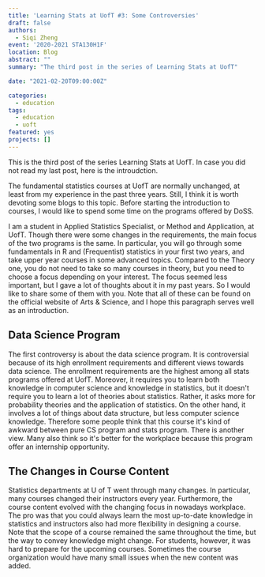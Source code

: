 ```yaml
---
title: 'Learning Stats at UofT #3: Some Controversies'
draft: false
authors: 
  - Siqi Zheng
event: '2020-2021 STA130H1F'
location: Blog
abstract: ""
summary: "The third post in the series of Learning Stats at UofT"

date: "2021-02-20T09:00:00Z"

categories:
  - education
tags:
  - education
  - uoft
featured: yes
projects: []
---
```


This is the third post of the series Learning Stats at UofT. In case you did not read my last post, here is the introudction.

The fundamental statistics courses at UofT are normally unchanged, at least from my experience in the past three years. Still, I think it is worth devoting some blogs to this topic. Before starting the introduction to courses, I would like to spend some time on the programs offered by DoSS.

I am a student in Applied Statistics Specialist, or Method and Application, at UofT. Though there were some changes in the requirements, the main focus of the two programs is the same. In particular, you will go through some fundamentals in R and (Frequentist) statistics in your first two years, and take upper year courses in some advanced topics. Compared to the Theory one, you do not need to take so many courses in theory, but you need to choose a focus depending on your interest. The focus seemed less important, but I gave a lot of thoughts about it in my past years. So I would like to share some of them with you. Note that all of these can be found on the official website of Arts & Science, and I hope this paragraph serves well as an introduction.

## Data Science Program

The first controversy is about the data science program. It is controversial because of its high enrollment requirements and different views towards data science. The enrollment requirements are the highest among all stats programs offered at UofT. Moreover, it requires you to learn both knowledge in computer science and knowledge in statistics, but it doesn't require you to learn a lot of theories about statistics. Rather, it asks more for probability theories and the application of statistics. On the other hand, it involves a lot of things about data structure, but less computer science knowledge. Therefore some people think that this course it's kind of awkward between pure CS program and stats program. There is another view. Many also think so it's better for the workplace because this program offer an internship opportunity.

## The Changes in Course Content

Statistics departments at U of T went through many changes. In particular, many courses changed their instructors every year. Furthermore, the course content evolved with the changing focus in nowadays workplace. The pro was that you could always learn the most up-to-date knowledge in statistics and instructors also had more flexibility in designing a course. Note that the scope of a course remained the same throughout the time, but the way to convey knowledge might change. For students, however, it was hard to prepare for the upcoming courses. Sometimes the course organization would have many small issues when the new content was added.




